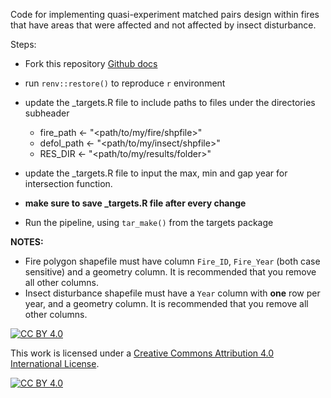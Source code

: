 Code for implementing quasi-experiment matched pairs design within fires that have areas that were affected and not affected by insect disturbance.

Steps:

- Fork this repository [Github docs](https://docs.github.com/en/pull-requests/collaborating-with-pull-requests/working-with-forks/fork-a-repo)

- run `renv::restore()` to reproduce `r` environment

- update the _targets.R file to include paths to files under the directories subheader 
  - fire_path <- "<path/to/my/fire/shpfile>"
  - defol_path <- "<path/to/my/insect/shpfile>"
  - RES_DIR <- "<path/to/my/results/folder>"

- update the _targets.R file to input the max, min and gap year for intersection function.

- **make sure to save _targets.R file after every change**

- Run the pipeline, using `tar_make()` from the targets package


**NOTES:**

- Fire polygon shapefile must have column `Fire_ID`, `Fire_Year` (both case sensitive) and a geometry column. It is recommended that you remove all other columns. 
- Insect disturbance shapefile must have a `Year` column with **one** row per year, and a geometry column. It is recommended that you remove all other columns.



















 [![CC BY 4.0][cc-by-shield]][cc-by]

This work is licensed under a
[Creative Commons Attribution 4.0 International License][cc-by].

[![CC BY 4.0][cc-by-image]][cc-by]

[cc-by]: http://creativecommons.org/licenses/by/4.0/
[cc-by-image]: https://i.creativecommons.org/l/by/4.0/88x31.png
[cc-by-shield]: https://img.shields.io/badge/License-CC%20BY%204.0-lightgrey.svg

